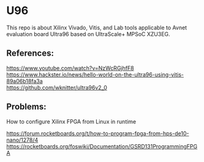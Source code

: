 # U96

This repo is about Xilinx Vivado, Vitis, and Lab tools applicable to Avnet evaluation board Ultra96 based on UltraScale+ MPSoC XZU3EG. 

## References: 

https://www.youtube.com/watch?v=NzWcRGjhfF8  
https://www.hackster.io/news/hello-world-on-the-ultra96-using-vitis-89a06b18fa3a  
https://github.com/wknitter/ultra96v2_0

## Problems: 

How to configure Xilinx FPGA from Linux in runtime  

https://forum.rocketboards.org/t/how-to-program-fpga-from-hps-de10-nano/1278/4  
https://rocketboards.org/foswiki/Documentation/GSRD131ProgrammingFPGA  


